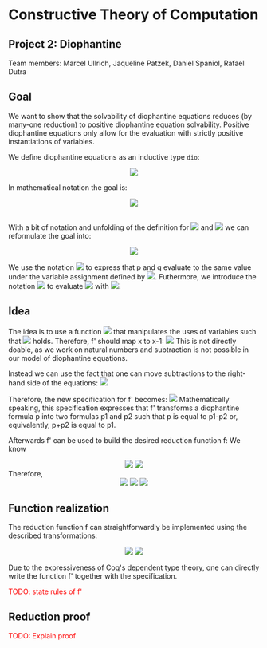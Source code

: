 # Constructive Theory of Computation
## Project 2: Diophantine

Team members: Marcel Ullrich, Jaqueline Patzek, Daniel Spaniol, Rafael Dutra

## Goal

We want to show that the solvability of diophantine equations reduces (by many-one reduction) to positive diophantine equation solvability.
Positive diophantine equations only allow for the evaluation with strictly positive
instantiations of variables.

We define diophantine equations as an inductive type `dio`:
<center>
<img src="https://latex.codecogs.com/svg.latex?p, q:dio::= x~|~1~|~p+q~|~p\cdot q">
</center>

In mathematical notation the goal is:
<center>
<img src="https://latex.codecogs.com/svg.latex?\text{H10}_\text{SAT}\preceq \text{H10p}_\text{SAT}">
</center>

<br>

With a bit of notation and unfolding of the definition for <img src="https://latex.codecogs.com/svg.latex?\text{H10}_\text{SAT}"> and <img src="https://latex.codecogs.com/svg.latex?\text{H10p}_\text{SAT}"> we can reformulate the goal into:

<center>
<img src="https://latex.codecogs.com/svg.latex?\exists (f:dio\times dio\to dio\times dio).~\forall (p:dio,q:dio).\\ (\exists \varphi.~p=_\varphi q) \leftrightarrow (\exists \varphi.~\pi_1~(f~p)=_{1+\varphi} \pi_2~(f~q))">
</center>

We use the notation <img src="https://latex.codecogs.com/svg.latex?p=_\varphi q"> to express that p and q evaluate to the same value under the variable assignment defined by  <img src="https://latex.codecogs.com/svg.latex?\varphi">.
Futhermore, we introduce the notation <img src="https://latex.codecogs.com/svg.latex?p [\varphi]"> to evaluate <img src="https://latex.codecogs.com/svg.latex?p"> with <img src="https://latex.codecogs.com/svg.latex?\varphi">.

## Idea

The idea is to use a function <img src="https://latex.codecogs.com/svg.latex?f'"> that manipulates the uses of variables such that  <img src="https://latex.codecogs.com/svg.latex?(f'~p)[\varphi+1]=p[\varphi]"> holds.
Therefore, f' should map x to x-1:
<img src="https://latex.codecogs.com/svg.latex?f'~x\mapsto (x-1)">
This is not directly doable, as we work on natural numbers and subtraction is not possible in our model of diophantine equations.

Instead we can use the fact that one can move subtractions to the right-hand side of the equations:
<img src="https://latex.codecogs.com/svg.latex?p_1-p_2=q\leftrightarrow p_1=q+p_2">

Therefore, the new specification for f' becomes:
<img src="https://latex.codecogs.com/svg.latex?f':\forall (p:dio).~\Sigma_{p_1,p_2}~p[\varphi]+p_2[1+\varphi]=p_1[1+\varphi]">
Mathematically speaking, this specification expresses that f' transforms a diophantine formula p into two formulas p1 and p2 such that p is equal to p1-p2 or, equivalently, p+p2 is equal to p1.

Afterwards f' can be used to build the desired reduction function f:
We know
<center>
<img src="https://latex.codecogs.com/svg.latex?p+p_2=p_1">
<img src="https://latex.codecogs.com/svg.latex?q+q_2=q_1">
</center>
Therefore,
<center>
<img src="https://latex.codecogs.com/svg.latex?p=p_1-p_2">
<img src="https://latex.codecogs.com/svg.latex?q=q_1-q_2">
<img src="https://latex.codecogs.com/svg.latex?p=q\leftrightarrow p_1-p_2=q_1-q_2\leftrightarrow p_1+q_2=q_1+p_2">
</center>

## Function realization
The reduction function f can straightforwardly be implemented using the described transformations:
<center>
<img src="https://latex.codecogs.com/svg.latex?f~(p,q):=(p_1+q_2,q_1+p_2)">
<img src="https://latex.codecogs.com/svg.latex?p=q \mapsto p_1+p_2=q_1+p_2">
</center>

Due to the expressiveness of Coq's dependent type theory, one can directly write the function f' together with the specification.

<span style="color:red">TODO: state rules of f'</span>

## Reduction proof

<span style="color:red">TODO: Explain proof</span>

